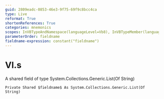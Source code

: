 ```yaml
---
guid: 2809eadc-0853-46e3-9f75-69f9c8bcc4ca
type: Live
reformat: True
shortenReferences: True
categories: mnemonics
scopes: InVBTypeAndNamespace(languageLevel=Vb8), InVBTypeMember(languageLevel=Vb8)
parameterOrder: fieldname
fieldname-expression: constant("fieldname")
---
```


# Vl.s

A shared field of type System.Collections.Generic.List(Of String)

```
Private Shared $fieldname$ As System.Collections.Generic.List(Of String)
```
